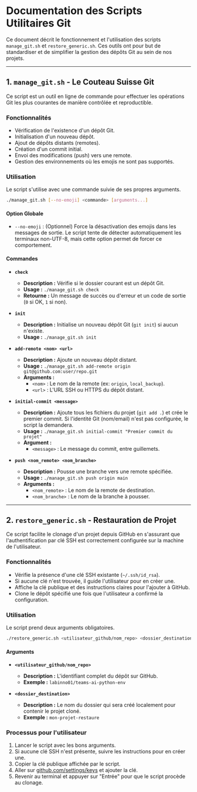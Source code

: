 <!-- Documentation for Git Scripts Version 1.x.x (Bash) -->
<!-- For Python CLI Version 2.0.0+, refer to the main documentation. -->

# Documentation des Scripts Utilitaires Git

Ce document décrit le fonctionnement et l'utilisation des scripts `manage_git.sh` et `restore_generic.sh`. Ces outils ont pour but de standardiser et de simplifier la gestion des dépôts Git au sein de nos projets.

---

## 1. `manage_git.sh` - Le Couteau Suisse Git

Ce script est un outil en ligne de commande pour effectuer les opérations Git les plus courantes de manière contrôlée et reproductible.

### Fonctionnalités

-   Vérification de l'existence d'un dépôt Git.
-   Initialisation d'un nouveau dépôt.
-   Ajout de dépôts distants (remotes).
-   Création d'un commit initial.
-   Envoi des modifications (push) vers une remote.
-   Gestion des environnements où les emojis ne sont pas supportés.

### Utilisation

Le script s'utilise avec une commande suivie de ses propres arguments.

```bash
./manage_git.sh [--no-emoji] <commande> [arguments...]
```

#### Option Globale

-   `--no-emoji` : (Optionnel) Force la désactivation des emojis dans les messages de sortie. Le script tente de détecter automatiquement les terminaux non-UTF-8, mais cette option permet de forcer ce comportement.

#### Commandes

-   **`check`**
    -   **Description :** Vérifie si le dossier courant est un dépôt Git.
    -   **Usage :** `./manage_git.sh check`
    -   **Retourne :** Un message de succès ou d'erreur et un code de sortie (`0` si OK, `1` si non).

-   **`init`**
    -   **Description :** Initialise un nouveau dépôt Git (`git init`) si aucun n'existe.
    -   **Usage :** `./manage_git.sh init`

-   **`add-remote <nom> <url>`**
    -   **Description :** Ajoute un nouveau dépôt distant.
    -   **Usage :** `./manage_git.sh add-remote origin git@github.com:user/repo.git`
    -   **Arguments :**
        -   `<nom>` : Le nom de la remote (ex: `origin`, `local_backup`).
        -   `<url>` : L'URL SSH ou HTTPS du dépôt distant.

-   **`initial-commit <message>`**
    -   **Description :** Ajoute tous les fichiers du projet (`git add .`) et crée le premier commit. Si l'identité Git (nom/email) n'est pas configurée, le script la demandera.
    -   **Usage :** `./manage_git.sh initial-commit "Premier commit du projet"`
    -   **Argument :**
        -   `<message>` : Le message du commit, entre guillemets.

-   **`push <nom_remote> <nom_branche>`**
    -   **Description :** Pousse une branche vers une remote spécifiée.
    -   **Usage :** `./manage_git.sh push origin main`
    -   **Arguments :**
        -   `<nom_remote>` : Le nom de la remote de destination.
        -   `<nom_branche>` : Le nom de la branche à pousser.

---

## 2. `restore_generic.sh` - Restauration de Projet

Ce script facilite le clonage d'un projet depuis GitHub en s'assurant que l'authentification par clé SSH est correctement configurée sur la machine de l'utilisateur.

### Fonctionnalités

-   Vérifie la présence d'une clé SSH existante (`~/.ssh/id_rsa`).
-   Si aucune clé n'est trouvée, il guide l'utilisateur pour en créer une.
-   Affiche la clé publique et des instructions claires pour l'ajouter à GitHub.
-   Clone le dépôt spécifié une fois que l'utilisateur a confirmé la configuration.

### Utilisation

Le script prend deux arguments obligatoires.

```bash
./restore_generic.sh <utilisateur_github/nom_repo> <dossier_destination>
```

#### Arguments

-   **`<utilisateur_github/nom_repo>`**
    -   **Description :** L'identifiant complet du dépôt sur GitHub.
    -   **Exemple :** `labinno01/teams-ai-python-env`

-   **`<dossier_destination>`**
    -   **Description :** Le nom du dossier qui sera créé localement pour contenir le projet cloné.
    -   **Exemple :** `mon-projet-restaure`

### Processus pour l'utilisateur

1.  Lancer le script avec les bons arguments.
2.  Si aucune clé SSH n'est présente, suivre les instructions pour en créer une.
3.  Copier la clé publique affichée par le script.
4.  Aller sur [github.com/settings/keys](https://github.com/settings/keys) et ajouter la clé.
5.  Revenir au terminal et appuyer sur "Entrée" pour que le script procède au clonage.
